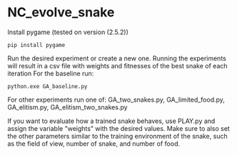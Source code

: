 # NC_evolve_snake

Install pygame (tested on version (2.5.2))
```
pip install pygame
```

Run the desired experiment or create a new one.
Running the experiments will result in a csv file with weights and fitnesses of the best snake of each iteration
For the baseline run:
```
python.exe GA_baseline.py
```

For other experiments run one of: GA_two_snakes.py, GA_limited_food.py, GA_elitism.py, GA_elitism_two_snakes.py

If you want to evaluate how a trained snake behaves, use PLAY.py and assign the variable "weights" with the desired values. Make sure to also set the other parameters similar to the training environment of the snake, such as the field of view, number of snake, and number of food.